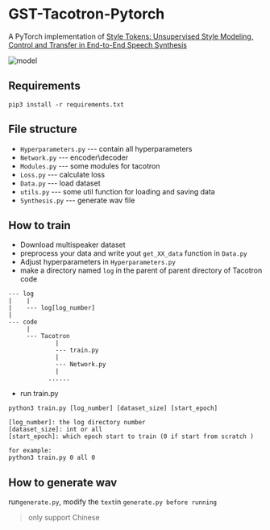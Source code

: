 # GST-Tacotron-Pytorch

A  PyTorch implementation of  [Style Tokens: Unsupervised Style Modeling, Control and Transfer in End-to-End Speech Synthesis](https://arxiv.org/abs/1803.09017)

![model](pic/model.png)

## Requirements

``` shell
pip3 install -r requirements.txt
```

## File structure

- `Hyperparameters.py` --- contain all hyperparameters
- `Network.py` --- encoder\decoder
- `Modules.py` --- some modules for tacotron
- `Loss.py` --- calculate loss
- `Data.py` --- load dataset
- `utils.py` --- some util function for loading and saving data
- `Synthesis.py` --- generate wav file

## How to train
- Download multispeaker dataset
- preprocess your data and write yout `get_XX_data` function in `Data.py`
- Adjust hyperparameters  in `Hyperparameters.py`
- make a directory named `log` in the parent of parent directory of Tacotron code

```
--- log
|    |
|    --- log[log_number]
|
--- code
     |
     --- Tacotron
             |
             --- train.py
             |
             --- Network.py
             |
           ......
```

- run train.py

``` shell
python3 train.py [log_number] [dataset_size] [start_epoch]

[log_number]: the log directory number
[dataset_size]: int or all
[start_epoch]: which epoch start to train (0 if start from scratch )

for example:
python3 train.py 0 all 0
```

## How to generate wav

run`generate.py`, modify the `text`in `generate.py before running` 

> only support Chinese


